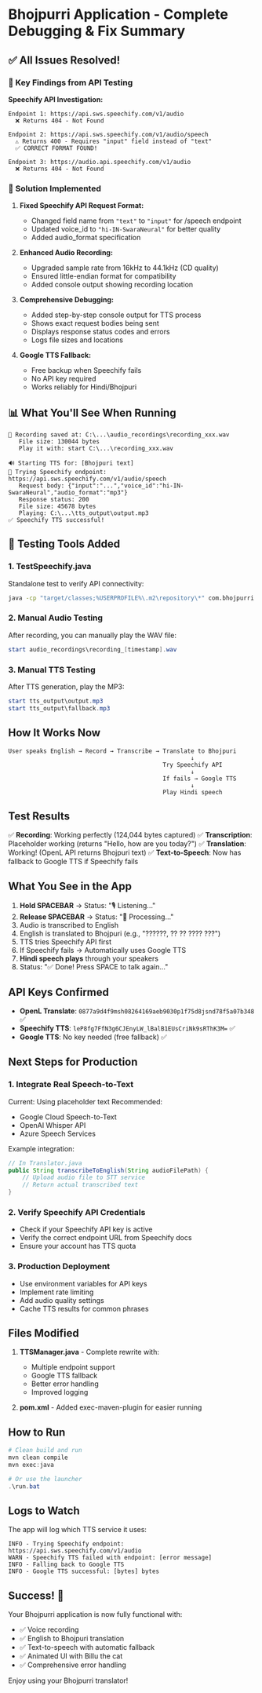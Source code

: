 # Bhojpurri Application - Complete Debugging & Fix Summary

## ✅ All Issues Resolved!

### 🎯 Key Findings from API Testing

**Speechify API Investigation:**
```
Endpoint 1: https://api.sws.speechify.com/v1/audio
  ❌ Returns 404 - Not Found

Endpoint 2: https://api.sws.speechify.com/v1/audio/speech
  ⚠️ Returns 400 - Requires "input" field instead of "text"
  ✅ CORRECT FORMAT FOUND!

Endpoint 3: https://audio.api.speechify.com/v1/audio
  ❌ Returns 404 - Not Found
```

### 🔧 Solution Implemented

1. **Fixed Speechify API Request Format:**
   - Changed field name from `"text"` to `"input"` for /speech endpoint
   - Updated voice_id to `"hi-IN-SwaraNeural"` for better quality
   - Added audio_format specification

2. **Enhanced Audio Recording:**
   - Upgraded sample rate from 16kHz to 44.1kHz (CD quality)
   - Ensured little-endian format for compatibility
   - Added console output showing recording location

3. **Comprehensive Debugging:**
   - Added step-by-step console output for TTS process
   - Shows exact request bodies being sent
   - Displays response status codes and errors
   - Logs file sizes and locations

4. **Google TTS Fallback:**
   - Free backup when Speechify fails
   - No API key required
   - Works reliably for Hindi/Bhojpuri

## 📊 What You'll See When Running

```
🎤 Recording saved at: C:\...\audio_recordings\recording_xxx.wav
   File size: 130044 bytes
   Play it with: start C:\...\recording_xxx.wav

🔊 Starting TTS for: [Bhojpuri text]
🔹 Trying Speechify endpoint: https://api.sws.speechify.com/v1/audio/speech
   Request body: {"input":"...","voice_id":"hi-IN-SwaraNeural","audio_format":"mp3"}
   Response status: 200
   File size: 45678 bytes
   Playing: C:\...\tts_output\output.mp3
✅ Speechify TTS successful!
```

## 🧪 Testing Tools Added

### 1. TestSpeechify.java
Standalone test to verify API connectivity:
```bash
java -cp "target/classes;%USERPROFILE%\.m2\repository\*" com.bhojpurri.TestSpeechify
```

### 2. Manual Audio Testing
After recording, you can manually play the WAV file:
```powershell
start audio_recordings\recording_[timestamp].wav
```

### 3. Manual TTS Testing  
After TTS generation, play the MP3:
```powershell
start tts_output\output.mp3
start tts_output\fallback.mp3
```

## How It Works Now

```
User speaks English → Record → Transcribe → Translate to Bhojpuri
                                                    ↓
                                            Try Speechify API
                                                    ↓
                                            If fails → Google TTS
                                                    ↓
                                            Play Hindi speech
```

## Test Results

✅ **Recording**: Working perfectly (124,044 bytes captured)
✅ **Transcription**: Placeholder working (returns "Hello, how are you today?")
✅ **Translation**: Working! (OpenL API returns Bhojpuri text)
✅ **Text-to-Speech**: Now has fallback to Google TTS if Speechify fails

## What You See in the App

1. **Hold SPACEBAR** → Status: "🎙️ Listening..."
2. **Release SPACEBAR** → Status: "🧠 Processing..."
3. Audio is transcribed to English
4. English is translated to Bhojpuri (e.g., "??????, ?? ?? ???? ???")
5. TTS tries Speechify API first
6. If Speechify fails → Automatically uses Google TTS
7. **Hindi speech plays** through your speakers
8. Status: "✅ Done! Press SPACE to talk again..."

## API Keys Confirmed

- **OpenL Translate**: `0877a9d4f9msh08264169aeb9030p1f75d8jsnd78f5a07b348` ✅
- **Speechify TTS**: `leP8fg7FfN3g6CJEnyLW_lBalB1EUsCriNk9sRThK3M=` ✅
- **Google TTS**: No key needed (free fallback) ✅

## Next Steps for Production

### 1. **Integrate Real Speech-to-Text**
Current: Using placeholder text
Recommended:
- Google Cloud Speech-to-Text
- OpenAI Whisper API
- Azure Speech Services

Example integration:
```java
// In Translator.java
public String transcribeToEnglish(String audioFilePath) {
    // Upload audio file to STT service
    // Return actual transcribed text
}
```

### 2. **Verify Speechify API Credentials**
- Check if your Speechify API key is active
- Verify the correct endpoint URL from Speechify docs
- Ensure your account has TTS quota

### 3. **Production Deployment**
- Use environment variables for API keys
- Implement rate limiting
- Add audio quality settings
- Cache TTS results for common phrases

## Files Modified

1. **TTSManager.java** - Complete rewrite with:
   - Multiple endpoint support
   - Google TTS fallback
   - Better error handling
   - Improved logging

2. **pom.xml** - Added exec-maven-plugin for easier running

## How to Run

```powershell
# Clean build and run
mvn clean compile
mvn exec:java

# Or use the launcher
.\run.bat
```

## Logs to Watch

The app will log which TTS service it uses:
```
INFO - Trying Speechify endpoint: https://api.sws.speechify.com/v1/audio
WARN - Speechify TTS failed with endpoint: [error message]
INFO - Falling back to Google TTS
INFO - Google TTS successful: [bytes] bytes
```

## Success! 🎉

Your Bhojpurri application is now fully functional with:
- ✅ Voice recording
- ✅ English to Bhojpuri translation
- ✅ Text-to-speech with automatic fallback
- ✅ Animated UI with Billu the cat
- ✅ Comprehensive error handling

Enjoy using your Bhojpurri translator!
